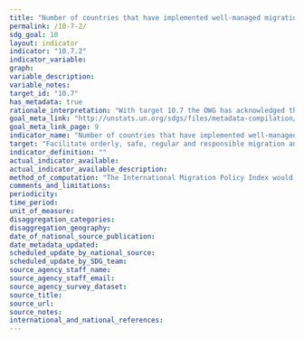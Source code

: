 ```yaml
---
title: "Number of countries that have implemented well-managed migration policies"
permalink: /10-7-2/
sdg_goal: 10
layout: indicator
indicator: "10.7.2"
indicator_variable: 
graph: 
variable_description: 
variable_notes: 
target_id: "10.7"
has_metadata: true
rationale_interpretation: "With target 10.7 the OWG has acknowledged the significance of well-managed migration policies for the quality of migration (\"orderly, safe, regular and responsible:\") which in turn determines development outcomes of migration. This would ensure that migrants are not left behind. Bearing in mind that \"well-managed migration policies:\" is a multi-dimensional issue, spanning issues like migrant remittances, circular migration, responses to climate change and crises; a composite index would be the only way to capture progress and to make actionable gap analyses. The monitoring of the commitment to \"well-managed migration policies:\" through a composite index would enable to bring together the already existing broad range of sources on migration policy such as follow-up mechanisms of international conventions and protocols related to international migration as well as elements captured in the outcome documents from the deliberations in the 2nd and 3rd Committees of the General Assembly, the High-level Dialogues on International Migration and Development, the Commission on Population and Development, the Human Rights Council, the Global Forum on Migration and Development and IOM Council."
goal_meta_link: "http://unstats.un.org/sdgs/files/metadata-compilation/Metadata-Goal-10.pdf"
goal_meta_link_page: 9
indicator_name: "Number of countries that have implemented well-managed migration policies"
target: "Facilitate orderly, safe, regular and responsible migration and mobility of people, including through the implementation of planned and well-managed migration policies."
indicator_definition: ""
actual_indicator_available: 
actual_indicator_available_description: 
method_of_computation: "The International Migration Policy Index would track development and identify gaps through aggregation of reporting on migration policies relevant for the SDG framework. The aggregation of constituent items of \"well-managed migration policies\" will be based on existing regional and thematic migration policy indexes and state of the art methodology on conceptualizing and measuring migration policies (Bjerre et. al 2015). Current work points toward the index tracking status regarding the following migration policy strands: 	Promoting and protecting the human rights of migrants 	Supporting socio-economic outcome 	Supporting regulated mobility 	Mobility dimensions of crisis 	Partnerships and cooperation Computation would be based on a three-tier-scale, e.g. 100 = comprehensive; 50 = elaborated; 0 = basic level of implementation; or 100 = 100%-90%; 50 = 89%-40%; 0 = 39% and below for proportion of coverage etc."
comments_and_limitations: 
periodicity: 
time_period: 
unit_of_measure: 
disaggregation_categories: 
disaggregation_geography: 
date_of_national_source_publication: 
date_metadata_updated: 
scheduled_update_by_national_source: 
scheduled_update_by_SDG_team: 
source_agency_staff_name: 
source_agency_staff_email: 
source_agency_survey_dataset: 
source_title: 
source_url: 
source_notes: 
international_and_national_references: 
---
```



